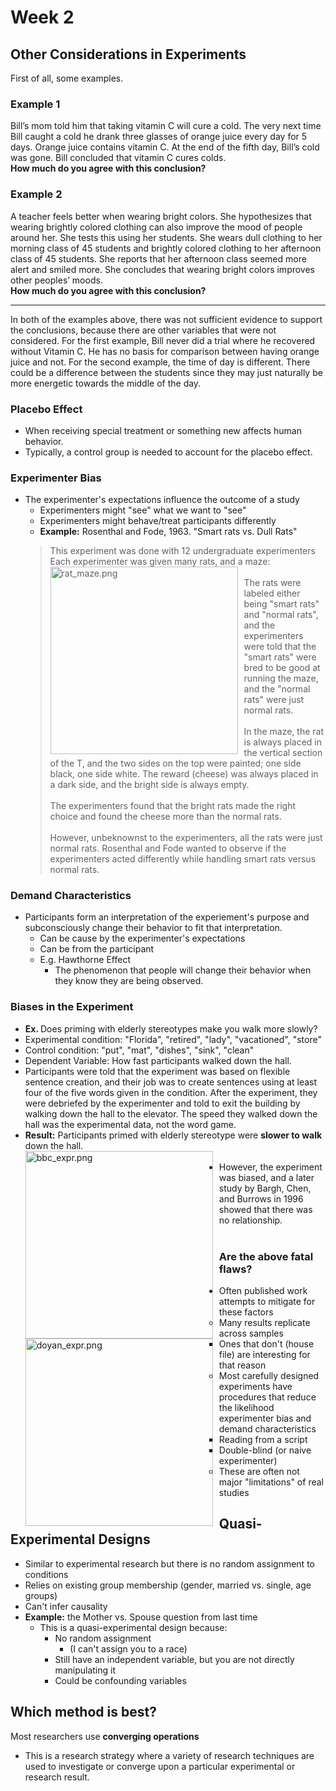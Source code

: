 # Week 2

## Other Considerations in Experiments

First of all, some examples.<br>

### Example 1
Bill’s mom told him that taking vitamin C will cure a cold. The very next time Bill caught a cold he drank three glasses of orange juice every day for 5 days. Orange juice contains vitamin C. At the end of the fifth day, Bill’s cold was gone. Bill concluded that vitamin C cures colds. <br>
<strong>How much do you agree with this conclusion?</strong> <br>

### Example 2
A teacher feels better when wearing bright colors. She hypothesizes that wearing brightly colored clothing can also improve the mood of people around her. She tests this using her students. She wears dull clothing to her morning class of 45 students and brightly colored clothing to her afternoon class of 45 students. She reports that her afternoon class seemed more alert and smiled more. She concludes that wearing bright colors improves other peoples’ moods. <br>
<strong>How much do you agree with this conclusion?</strong><br>

---

In both of the examples above, there was not sufficient evidence to support the conclusions, because there are other variables that were not considered.  For the first example, Bill never did a trial where he recovered without Vitamin C.  He has no basis for comparison between having orange juice and not.  For the second example, the time of day is different.  There could be a difference between the students since they may just naturally be more energetic towards the middle of the day.<br>

### Placebo Effect
* When receiving special treatment or something new affects human behavior.<br>
* Typically, a control group is needed to account for the placebo effect.<br>

### Experimenter Bias
* The experimenter's expectations influence the outcome of a study<br>
  * Experimenters might "see" what we want to "see"<br>
  * Experimenters might behave/treat participants differently<br>
  * <strong>Example:</strong> Rosenthal and Fode, 1963.  "Smart rats vs. Dull Rats"<br>
   > This experiment was done with 12 undergraduate experimenters<br>
   > Each experimenter was given many rats, and a maze:<br>
   <img src="https://user-images.githubusercontent.com/66571533/213330291-b9fd4556-d0eb-4e1c-a540-d6c12f0e6098.png"
     alt="rat_maze.png"
     style="float: left; margin-right: 10px;" 
     width="300"/><br>
   > The rats were labeled either being "smart rats" and "normal rats", and the experimenters were told that the "smart rats" were bred to be good at running the maze, and the "normal rats" were just normal rats.<br><br>
   > In the maze, the rat is always placed in the vertical section of the T, and the two sides on the top were painted; one side black, one side white.  The reward (cheese) was always placed in a dark side, and the bright side is always empty.<br><br>
   > The experimenters found that the bright rats made the right choice and found the cheese more than the normal rats.<br><br>
   > However, unbeknownst to the experimenters, all the rats were just normal rats.  Rosenthal and Fode wanted to observe if the experimenters acted differently while handling smart rats versus normal rats.<br>

  

### Demand Characteristics
* Participants form an interpretation of the experiement's purpose and subconsciously change their behavior to fit that interpretation.<br>
  * Can be cause by the experimenter's expectations<br>
  * Can be from the participant<br>
  * E.g. Hawthorne Effect<br>
    * The phenomenon that people will change their behavior when they know they are being observed.<br>

### Biases in the Experiment
* <strong>Ex. </strong> Does priming with elderly stereotypes make you walk more slowly?<br>
* Experimental condition: "Florida", "retired", "lady", "vacationed", "store"<br>
* Control condition: "put", "mat", "dishes", "sink", "clean"<br>
* Dependent Variable: How fast participants walked down the hall.<br>
* Participants were told that the experiment was based on flexible sentence creation, and their job was to create sentences using at least four of the five words given in the condition.  After the experiment, they were debriefed by the experimenter and told to exit the building by walking down the hall to the elevator.  The speed they walked down the hall was the experimental data, not the word game.<br>
* <strong>Result:</strong> Participants primed with elderly stereotype were <strong>slower to walk</strong> down the hall.<br>
<img src="https://user-images.githubusercontent.com/66571533/213328502-4d0b4f0b-5ed5-4371-abc3-be80cc13b900.png"
     alt="bbc_expr.png"
     style="float: left; margin-right: 10px;" 
     width="300"/><br>
* However, the experiment was biased, and a later study by Bargh, Chen, and Burrows in 1996 showed that there was no relationship.<br>
<img src="https://user-images.githubusercontent.com/66571533/213328697-bf98b7a4-78db-49b8-ba93-d312cc10a682.png"
     alt="doyan_expr.png"
     style="float: left; margin-right: 10px;" 
     width="300"/><br>
     
### Are the above fatal flaws?
* Often published work attempts to mitigate for these factors
  * Many results replicate across samples
    * Ones that don't (house file) are interesting for that reason
  * Most carefully designed experiments have procedures that reduce the likelihood experimenter bias and demand characteristics
    * Reading from a script
    * Double-blind (or naive experimenter)
  * These are often not major "limitations" of real studies

## Quasi-Experimental Designs
* Similar to experimental research but there is no random assignment to conditions
* Relies on existing group membership (gender, married vs. single, age groups)
* Can't infer causality
* <strong>Example:</strong> the Mother vs. Spouse question from last time
  * This is a quasi-experimental design because:
    * No random assignment
      * (I can't assign you to a race)
    * Still have an independent variable, but you are not directly manipulating it
    * Could be confounding variables

## Which method is best?
Most researchers use <strong>converging operations</strong>
* This is a research strategy where a variety of research techniques are used to investigate or converge upon a particular experimental or research result.<br>



